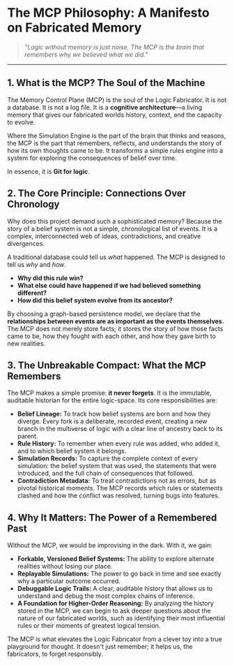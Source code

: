 # The MCP Philosophy: A Manifesto on Fabricated Memory

> *"Logic without memory is just noise. The MCP is the brain that remembers why we believed what we did."*

---

## 1. What is the MCP? The Soul of the Machine

The Memory Control Plane (MCP) is the soul of the Logic Fabricator. It is not a database. It is not a log file. It is a **cognitive architecture**—a living memory that gives our fabricated worlds history, context, and the capacity to evolve.

Where the Simulation Engine is the part of the brain that thinks and reasons, the MCP is the part that remembers, reflects, and understands the story of how its own thoughts came to be. It transforms a simple rules engine into a system for exploring the consequences of belief over time.

In essence, it is **Git for logic**.

## 2. The Core Principle: Connections Over Chronology

Why does this project demand such a sophisticated memory? Because the story of a belief system is not a simple, chronological list of events. It is a complex, interconnected web of ideas, contradictions, and creative divergences.

A traditional database could tell us *what* happened. The MCP is designed to tell us *why* and *how*.

*   **Why did this rule win?**
*   **What else could have happened if we had believed something different?**
*   **How did this belief system evolve from its ancestor?**

By choosing a graph-based persistence model, we declare that the **relationships between events are as important as the events themselves.** The MCP does not merely store facts; it stores the story of how those facts came to be, how they fought with each other, and how they gave birth to new realities.

## 3. The Unbreakable Compact: What the MCP Remembers

The MCP makes a simple promise: **it never forgets**. It is the immutable, auditable historian for the entire logic-space. Its core responsibilities are:

*   **Belief Lineage:** To track how belief systems are born and how they diverge. Every fork is a deliberate, recorded event, creating a new branch in the multiverse of logic with a clear line of ancestry back to its parent.
*   **Rule History:** To remember when every rule was added, who added it, and to which belief system it belongs.
*   **Simulation Records:** To capture the complete context of every simulation: the belief system that was used, the statements that were introduced, and the full chain of consequences that followed.
*   **Contradiction Metadata:** To treat contradictions not as errors, but as pivotal historical moments. The MCP records which rules or statements clashed and how the conflict was resolved, turning bugs into features.

## 4. Why It Matters: The Power of a Remembered Past

Without the MCP, we would be improvising in the dark. With it, we gain:

*   **Forkable, Versioned Belief Systems:** The ability to explore alternate realities without losing our place.
*   **Replayable Simulations:** The power to go back in time and see exactly why a particular outcome occurred.
*   **Debuggable Logic Trails:** A clear, auditable history that allows us to understand and debug the most complex chains of inference.
*   **A Foundation for Higher-Order Reasoning:** By analyzing the history stored in the MCP, we can begin to ask deeper questions about the nature of our fabricated worlds, such as identifying their most influential rules or their moments of greatest logical tension.

The MCP is what elevates the Logic Fabricator from a clever toy into a true playground for thought. It doesn't just remember; it helps us, the fabricators, to forget responsibly.
